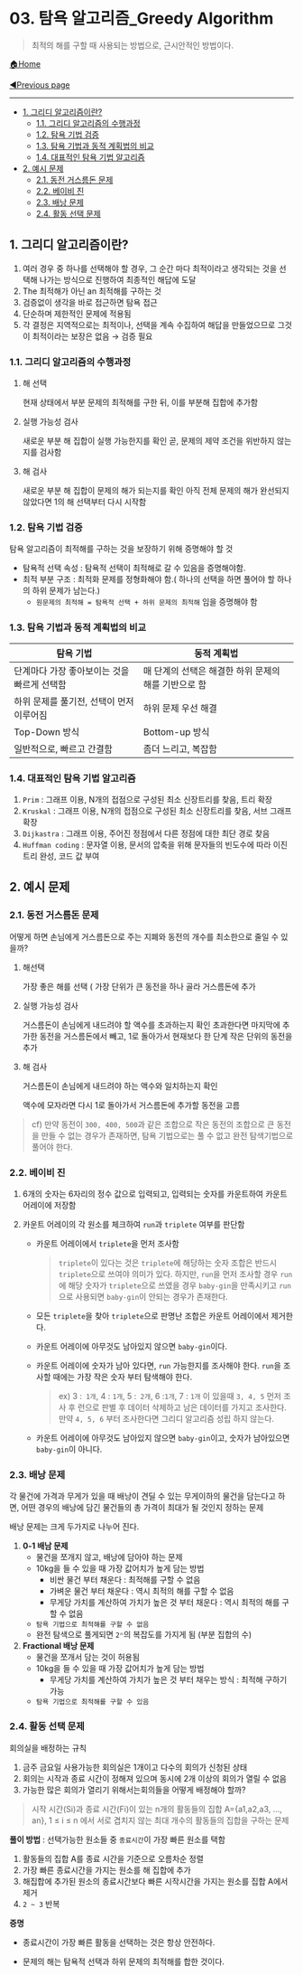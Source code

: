 # 03. 탐욕 알고리즘_Greedy Algorithm

> 최적의 해를 구할 때 사용되는 방법으로, 근시안적인 방법이다.

[🏠Home](https://github.com/batboy118/Study_Note)

[◀Previous page ](./README.md)

---

<!-- TOC -->

- [1. 그리디 알고리즘이란?](#1-그리디-알고리즘이란)
	- [1.1. 그리디 알고리즘의 수행과정](#11-그리디-알고리즘의-수행과정)
	- [1.2. 탐욕 기법 검증](#12-탐욕-기법-검증)
	- [1.3. 탐욕 기법과 동적 계획법의 비교](#13-탐욕-기법과-동적-계획법의-비교)
	- [1.4. 대표적인 탐욕 기법 알고리즘](#14-대표적인-탐욕-기법-알고리즘)
- [2. 예시 문제](#2-예시-문제)
	- [2.1. 동전 거스름돈 문제](#21-동전-거스름돈-문제)
	- [2.2. 베이비 진](#22-베이비-진)
	- [2.3. 배낭 문제](#23-배낭-문제)
	- [2.4. 활동 선택 문제](#24-활동-선택-문제)

<!-- /TOC -->

## 1. 그리디 알고리즘이란?

1. 여러 경우 중 하나를 선택해야 할 경우, 그 순간 마다 최적이라고 생각되는 것을 선택해 나가는 방식으로 진행하여 최종적인 해답에 도달
2. The 최적해가 아닌 an 최적해를 구하는 것
3. 검증없이 생각을 바로 접근하면 탐욕 접근
4. 단순하며 제한적인 문제에 적용됨
5. 각 결정은 지역적으로는 최적이나, 선택을 계속 수집하여 해답을 만들었으므로 그것이 최적이라는 보장은 없음 → 검증 필요

### 1.1. 그리디 알고리즘의 수행과정

1. 해 선택

   현재 상태에서 부분 문제의 최적해를 구한 뒤, 이를 부분해 집합에 추가함

2. 실행 가능성 검사

   새로운 부분 해 집합이 실행 가능한지를 확인 곧, 문제의 제약 조건을 위반하지 않는지를 검사함

3. 해 검사

   새로운 부분 해 집합이 문제의 해가 되는지를 확인 아직 전체 문제의 해가 완선되지 않았다면 1의 해 선택부터 다시 시작함

### 1.2. 탐욕 기법 검증

탐욕 알고리즘이 최적해를 구하는 것을 보장하기 위해 증명해야 할 것

- 탐욕적 선택 속성 : 탐욕적 선택이 최적해로 갈 수 있음을 증명해야함.
- 최적 부분 구조 : 최적화 문제를 정형화해야 함.( 하나의 선택을 하면 풀어야 할 하나의 하위 문제가 남는다.)
  - `원문제의 최적해 = 탐욕적 선택 + 하위 문제의 최적해` 임을 증명해야 함

### 1.3. 탐욕 기법과 동적 계획법의 비교

| 탐욕 기법                                   | 동적 계획법                                          |
| ------------------------------------------- | ---------------------------------------------------- |
| 단계마다 가장 좋아보이는 것을 빠르게 선택함 | 매 단계의 선택은 해결한 하위 문제의 해를 기반으로 함 |
| 하위 문제를 풀기전, 선택이 먼저 이루어짐    | 하위 문제 우선 해결                                  |
| Top-Down 방식                               | Bottom-up 방식                                       |
| 일반적으로, 빠르고 간결함                   | 좀더 느리고, 복잡함                                  |

### 1.4. 대표적인 탐욕 기법 알고리즘

1. `Prim` : 그래프 이용, N개의 접점으로 구성된 최소 신장트리를 찾음, 트리 확장
2. `Kruskal` : 그래프 이용, N개의 접점으로 구성된 최소 신장트리를 찾음, 서브 그래프 확장
3. `Dijkastra` : 그래프 이용, 주어진 정점에서 다른 정점에 대한 최단 경로 찾음
4. `Huffman coding` : 문자열 이용, 문서의 압축을 위해 문자들의 빈도수에 따라 이진 트리 완성, 코드 값 부여

## 2. 예시 문제

### 2.1. 동전 거스름돈 문제

어떻게 하면 손님에게 거스름돈으로 주는 지폐와 동전의 개수를 최소한으로 줄일 수 있을까?

1. 해선택

   가장 좋은 해를 선택 ( 가장 단위가 큰 동전을 하나 골라 거스름돈에 추가

2. 실행 가능성 검사

   거스름돈이 손님에게 내드려야 할 액수를 초과하는지 확인 초과한다면 마지막에 추가한 동전을 거스름돈에서 빼고, 1로 돌아가서 현재보다 한 단계 작은 단위의 동전을 추가

3. 해 검사

   거스름돈이 손님에게 내드려야 하는 액수와 일치하는지 확인

   액수에 모자라면 다시 1로 돌아가서 거스름돈에 추가할 동전을 고름

> cf) 만약 동전이 `300, 400, 500`과 같은 조합으로 작은 동전의 조합으로 큰 동전을 만들 수 없는 경우가 존재하면, 탐욕 기법으로는 풀 수 없고 완전 탐색기법으로 풀어야 한다.

### 2.2. 베이비 진

1. 6개의 숫자는 6자리의 정수 값으로 입력되고, 입력되는 숫자를 카운트하여 카운트 어레이에 저장함

2. 카운트 어레이의 각 원소를 체크하여 `run`과 `triplete` 여부를 판단함

   - 카운트 어레이에서 `triplete`을 먼저 조사함

     > `triplete`이 있다는 것은 `triplete`에 해당하는 숫자 조합은 반드시 `triplete`으로 쓰여야 의미가 있다. 하지만,  `run`을 먼저 조사할 경우 `run`에 해당 숫자가 `triplete`으로 쓰였을 경우 `baby-gin`을 만족시키고 `run`으로 사용되면 `baby-gin`이 안되는 경우가 존재한다.

   - 모든 `triplete`을 찾아 `triplete`으로 판명난 조합은 카운트 어레이에서 제거한다.

   - 카운트 어레이에 아무것도 남아있지 않으면 `baby-gin`이다.

   - 카운트 어레이에 숫자가 남아 있다면, `run` 가능한지를 조사해야 한다. `run`을 조사할 때에는 가장 작은 숫자 부터 탐색해야 한다.

     > ex) 3 :` 1개`, 4 : `1개`, 5 :` 2개`, 6 :`1개`, 7 : `1개` 이 있을때 `3, 4, 5` 먼저 조사 후 런으로 판별 후 데이터 삭제하고 남은 데이터를 가지고 조사한다. 만약 `4, 5, 6` 부터 조사한다면 그리디 알고리즘 성립 하지 않는다.

   - 카운트 어레이에 아무것도 남아있지 않으면 `baby-gin`이고, 숫자가 남아있으면 `baby-gin`이 아니다.

### 2.3. 배낭 문제

각 물건에 가격과 무게가 있을 때 배낭이 견딜 수 있는 무게이하의 물건을 담는다고 하면, 어떤 경우의 배낭에 담긴 물건들의 총 가격이 최대가 될 것인지 정하는 문제

배낭 문제는 크게 두가지로 나누어 진다.

1. **0-1 배남 문제**
   - 물건을 쪼개지 않고, 배낭에 담아야 하는 문제
   - 10kg을 들 수 있을 때 가장 값어치가 높게 담는 방법
     - 비싼 물건 부터 채운다 : 최적해를 구할 수 없음
     - 가벼운 물건 부터 채운다 : 역시 최적의 해를 구할 수 없음
     - 무게당 가치를 계산하여 가치가 높은 것 부터 채운다 : 역시 최적의 해를 구할 수 없음
   - `탐욕 기법으로 최적해를 구할 수 없음`
   - 완전 탐색으로 풀게되면 `2ⁿ`의 복잡도를 가지게 됨 (부분 집합의 수)
2. **Fractional 배낭 문제**
   - 물건을 쪼개서 담는 것이 허용됨
   - 10kg을 들 수 있을 때 가장 값어치가 높게 담는 방법
     - 무게당 가치를 계산하여 가치가 높은 것 부터 채우는 방식 : 최적해 구하기 가능
   - `탐욕 기법으로 최적해를 구할 수 있음`

### 2.4. 활동 선택 문제

회의실을 배정하는 규칙

1. 금주 금요일 사용가능한 회의실은 1개이고 다수의 회의가 신청된 상태
2. 회의는 시작과 종료 시간이 정해져 있으며 동시에 2개 이상의 회의가 열릴 수 없음
3. 가능한 많은 회의가 열리기 위해서는회의들을 어떻게 배정해야 할까?

> 시작 시간(Si)과 종료 시간(Fi)이 있는 n개의 활동들의 집합 A={a1,a2,a3, ..., an}, 1 ≤ i ≤ n 에서 서로 겹치지 않는 최대 개수의 활동들의 집합을 구하는 문제

**풀이 방법** : 선택가능한 원소들 중 `종료시간`이 가장 빠른 원소를 택함

1. 활동들의 집합 A를 종료 시간을 기준으로 오름차순 정렬
2. 가장 빠른 종료시간을 가지는 원소를 해 집합에 추가
3. 해집합에 추가된 원소의 종료시간보다 빠른 시작시간을 가지는 원소를 집합 A에서 제거
4. `2 ~ 3` 반복

**증명**

- 종료시간이 가장 빠른 활동을 선택하는 것은 항상 안전하다.

- 문제의 해는 탐욕적 선택과 하위 문제의 최적해를 합한 것이다.
